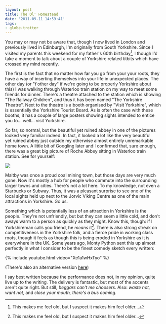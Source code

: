 ```yaml
---
layout: post
title: The Ol' Homestead
date: '2011-09-11 14:59:41'
tags:
- globe-trotter
---
```


You may or may not be aware that, though I now lived in London and previously lived in Edinburgh, I'm originally from South Yorkshire. Since I visited my parents this weekend for my father's 60th birthday[^n], I though I'd take a moment to talk about a couple of Yorkshire related titbits which have crossed my mind recently.  

The first is the fact that no matter how far you go from your your roots, they have a way of inserting themselves into your life in unexpected places. The other day (or "t'other day" if we're going to be properly Yorkshire about this) I was walking through Waterloo train station on my way to meet some friends for dinner. There's a theatre attached to the station which is showing "The Railway Children", and thus it has been named "The Yorkshire Theatre". Next to the theatre is a booth organised by "Visit Yorkshire", which is essentially the Yorkshire Tourist Board. As is often the case with these booths, it has a couple of large posters showing sights intended to entice you to… well… visit Yorkshire.  

<!-- More -->

So far, so normal, but the beautiful yet ruined abbey in one of the pictures looked very familiar indeed. In fact, it looked a lot like the very beautiful yet ruined abbey just outside my otherwise almost entirely unremarkable home town. A little bit of Googling later and I confirmed that, sure enough, there was a great big picture of Roche Abbey sitting in Waterloo train station. See for yourself:  

![](http://www.ntopsearch.com/media/images/f/f/ffba50d6-a214-4204-8fe8-9562dae62447/ffba50d6-a214-4204-8fe8-9562dae62447.jpg) 

Maltby was once a proud coal mining town, but those days are very much gone. Now it's mostly a hub for people who commute into the surrounding larger towns and cities. There's not a lot here. To my knowledge, not even a Starbucks or Subway. Thus, it was a pleasant surprise to see one of the local sights held up next to the Jorvic Viking Centre as one of the main attractions in Yorkshire. Go us.  

Something which is potentially less of an attraction in Yorkshire is the people. They're not unfriendly, but but they can seem a little cold, and don't aways warm to a person as quickly as they might. Know this, though: if I Yorkshireman calls you friend, he _means_ it[^n]. There is also strong streak on competitiveness in the Yorkshire folk, and a fierce pride in working class roots, though it feels as though this is being eroded in Yorkshire as it is everywhere in the UK. Some years ago, Monty Python sent this up almost perfectly in what I consider to be the finest comedy sketch every written: 

{% include youtube.html video="Xe1a1wHxTyo" %}

(There's also an alternative version [here](http://www.youtube.com/watch?v=-eDaSvRO9xA))

I say best written because the performance does not, in my opinion, quite live up to the writing. The delivery is fantastic, but most of the accents aren't quite right. But still, _beggars can't me choosers_. Also: _waste not, want not_, and _close your mouth, there's a bus coming_.  

[^n]: This makes me feel old, but I suspect it makes him feel older...  
[^n]: The same, of course, goes for the ladies of Yorkshire, but "Yorkshireman" scans so much better than any unisex pronoun I could think of.
